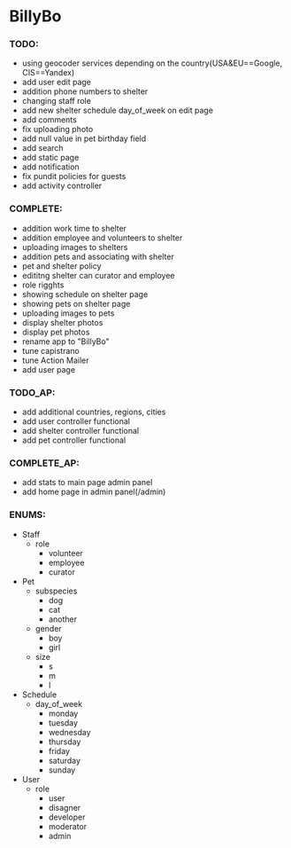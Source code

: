 # BillyBo

### TODO:
- using geocoder services depending on the country(USA&EU==Google, CIS==Yandex)
- add user edit page
- addition phone numbers to shelter
- changing staff role
- add new shelter schedule day_of_week on edit page
- add comments
- fix uploading photo
- add null value in pet birthday field
- add search
- add static page
- add notification
- fix pundit policies for guests
- add activity controller

### COMPLETE:
- addition work time to shelter
- addition employee and volunteers to shelter
- uploading images to shelters
- addition pets and associating with shelter
- pet and shelter policy
- edititng shelter can curator and employee
- role rigghts
- showing schedule on shelter page
- showing pets on shelter page
- uploading images to pets
- display shelter photos
- display pet photos
- rename app to "BillyBo"
- tune capistrano
- tune Action Mailer
- add user page

### TODO_AP:
- add additional countries, regions, cities
- add user controller functional
- add shelter controller functional
- add pet controller functional


### COMPLETE_AP:
- add stats to main page admin panel
- add home page in admin panel(/admin)

### ENUMS:
- Staff
  - role
    - volunteer
    - employee
    - curator
 - Pet
   - subspecies
     - dog
     - cat
     - another
   - gender
     - boy
     - girl
   - size
     - s
     - m
     - l
- Schedule
  - day_of_week
    - monday
    - tuesday
    - wednesday
    - thursday
    - friday
    - saturday
    - sunday
- User
  - role
    - user
    - disagner
    - developer
    - moderator
    - admin